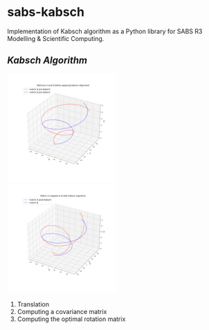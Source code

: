 # sabs-kabsch
Implementation of Kabsch algorithm as a Python library for SABS R3 Modelling &amp; Scientific Computing. 


## *Kabsch Algorithm*

  <img src="https://github.com/gemmagordon/sabs-kabsch/blob/main/examples/A%20vs%20B%20pre-Kabsch.png" width="50%" /> <img src="https://github.com/gemmagordon/sabs-kabsch/blob/main/examples/A%20vs%20B%20post-Kabsch.png" width="50%" />



1) Translation
2) Computing a covariance matrix
3) Computing the optimal rotation matrix
